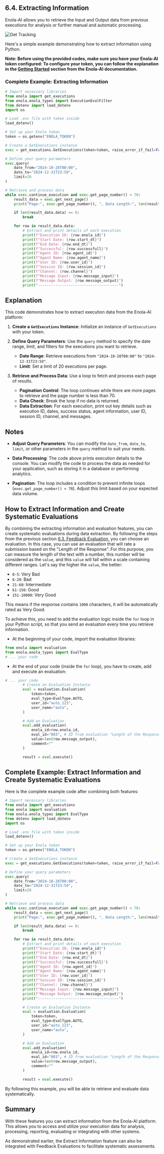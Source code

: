 ## 6.4. Extracting Information

Enola-AI allows you to retrieve the Input and Output data from previous executions for analysis or further manual and automatic processing. 

![Get Tracking](images/get_tracking.jpg)

Here's a simple example demonstrating how to extract information using Python.

**Note: Before using the provided codes, make sure you have your Enola-AI token configured:
To configure your token, you can follow the explanation in the [Getting Started](https://github.com/HuemulSolutions/Enola-AI#5-getting-started) section from the Enola-AI documentation.**

### Complete Example: Extracting Information

```python
# Import necessary libraries
from enola import get_executions
from enola.enola_types import ExecutionEvalFilter
from dotenv import load_dotenv
import os

# Load .env file with token inside
load_dotenv()

# Set up your Enola token
token = os.getenv("ENOLA_TOKEN")

# Create a GetExecutions instance
exec = get_executions.GetExecutions(token=token, raise_error_if_fail=False)

# Define your query parameters
exec.query(
    date_from="2024-10-28T00:00",
    date_to="2024-12-31T23:59",
    limit=20
)

# Retrieve and process data
while exec.continue_execution and exec.get_page_number() < 70:
    result_data = exec.get_next_page()
    print("Page:", exec.get_page_number(), ", Data Length:", len(result_data.data))

    if len(result_data.data) == 0:
        break

    for row in result_data.data:
        # Extract and print details of each execution
        print(f"Execution ID: {row.enola_id}")
        print(f"Start Date: {row.start_dt}")
        print(f"End Date: {row.end_dt}")
        print(f"Successful: {row.successfull}")
        print(f"Agent ID: {row.agent_id}")
        print(f"Agent Name: {row.agent_name}")
        print(f"User ID: {row.user_id}")
        print(f"Session ID: {row.session_id}")
        print(f"Channel: {row.channel}")
        print(f"Message Input: {row.message_input}")
        print(f"Message Output: {row.message_output}")
        print("-------------------------------------")
```

## Explanation

This code demonstrates how to extract execution data from the Enola-AI platform:

1. **Create a `GetExecutions` Instance**: Initialize an instance of `GetExecutions` with your token.

2. **Define Query Parameters**: Use the `query` method to specify the date range, limit, and filters for the executions you want to retrieve.

   - **Date Range**: Retrieve executions from `"2024-10-28T00:00"` to `"2024-12-31T23:59"`.
   - **Limit**: Set a limit of 20 executions per page.

3. **Retrieve and Process Data**: Use a loop to fetch and process each page of results.

   - **Pagination Control**: The loop continues while there are more pages to retrieve and the page number is less than 70.
   - **Data Check**: Break the loop if no data is returned.
   - **Data Extraction**: For each execution, print out key details such as execution ID, dates, success status, agent information, user ID, session ID, channel, and messages.

## Notes

- **Adjust Query Parameters**: You can modify the `date_from`, `date_to`, `limit`, or other parameters in the `query` method to suit your needs.

- **Data Processing**: The code above prints execution details to the console. You can modify the code to process the data as needed for your application, such as storing it in a database or performing analytics.

- **Pagination**: The loop includes a condition to prevent infinite loops (`exec.get_page_number() < 70`). Adjust this limit based on your expected data volume.


## How to Extract Information and Create Systematic Evaluations

By combining the extracting information and evaluation features, you can create systematic evaluations during data extraction.
By following the steps from the previous section [6.3. Feedback Evaluation](feedback_evaluation.md), you can choose an evaluation.
In this case, you can use an evaluation that will rate a submission based on the "Length of the Response". For this purpose, you can measure the length of the text with a number, this number will be considered as the `value`, and this `value` will fall within a scale containing different ranges.
Let's say the higher the `value`, the better:
- `0-5`: Very Bad
- `6-20`: Bad
- `21-60`: Intermediate
- `61-150`: Good
- `151-10000`: Very Good

This means if the response contains `1000` characters, it will be automatically rated as Very Good.

To achieve this, you need to add the evaluation logic inside the `for` loop in your Python script, so that you send an evaluation every time you retrieve information.
- At the beginning of your code, import the evaluation libraries:
```python
from enola import evaluation
from enola.enola_types import EvalType
# ... your code
```

- At the end of your code (inside the `for` loop), you have to create, add and execute an evaluation:
```python
# ... your code
        # Create an Evaluation Instance
        eval = evaluation.Evaluation(
            token=token,
            eval_type=EvalType.AUTO,
            user_id="auto_123",
            user_name="auto",
        )

        # Add an Evaluation
        eval.add_evaluation(
            enola_id=row.enola_id,
            eval_id="003", # ID from evaluation "Length of the Response"
            value=len(row.message_output),
            comment=""
        )

        result = eval.execute()
```
		
## Complete Example: Extract Information and Create Systematic Evaluations

Here is the complete example code after combining both features:

```python
# Import necessary libraries
from enola import get_executions
from enola import evaluation
from enola.enola_types import EvalType
from dotenv import load_dotenv
import os

# Load .env file with token inside
load_dotenv()

# Set up your Enola token
token = os.getenv("ENOLA_TOKEN")

# Create a GetExecutions instance
exec = get_executions.GetExecutions(token=token, raise_error_if_fail=False)

# Define your query parameters
exec.query(
    date_from="2024-10-28T00:00",
    date_to="2024-12-31T23:59",
    limit=20
)

# Retrieve and process data
while exec.continue_execution and exec.get_page_number() < 70:
    result_data = exec.get_next_page()
    print("Page:", exec.get_page_number(), ", Data Length:", len(result_data.data))

    if len(result_data.data) == 0:
        break

    for row in result_data.data:
        # Extract and print details of each execution
        print(f"Execution ID: {row.enola_id}")
        print(f"Start Date: {row.start_dt}")
        print(f"End Date: {row.end_dt}")
        print(f"Successful: {row.successfull}")
        print(f"Agent ID: {row.agent_id}")
        print(f"Agent Name: {row.agent_name}")
        print(f"User ID: {row.user_id}")
        print(f"Session ID: {row.session_id}")
        print(f"Channel: {row.channel}")
        print(f"Message Input: {row.message_input}")
        print(f"Message Output: {row.message_output}")
        print("-------------------------------------")

        # Create an Evaluation Instance
        eval = evaluation.Evaluation(
            token=token,
            eval_type=EvalType.AUTO,
            user_id="auto_123",
            user_name="auto",
        )

        # Add an Evaluation
        eval.add_evaluation(
            enola_id=row.enola_id,
            eval_id="003", # ID from evaluation "Length of the Response"
            value=len(row.message_output),
            comment=""
        )

        result = eval.execute()
```

By following this example, you will be able to retrieve and evaluate data systematically.

## Summary

With these features you can extract information from the Enola-AI platform. This allows you to access and utilize your execution data for analysis, processing, reporting, evaluating or integrating with other systems.

As demonstrated earlier, the Extract Information feature can also be integrated with Feedback Evaluations to facilitate systematic assessments.
